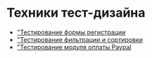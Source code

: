 # Техники тест-дизайна
- ["Тестирование формы регистрации](https://docs.google.com/spreadsheets/d/1niUhb7RG-OpYRktQpppod59duj4IbkhKvbAbWzZMHs0/edit?usp=sharing)
- ["Тестирование фильтрации и сортировки](https://docs.google.com/spreadsheets/d/1LGUgbveTEKRjqpKfC4-qOk8WzH1q2OC5nmRiN3mAOWw/edit?usp=sharing)
- ["Тестирование модуля оплаты Paypal]([https://docs.google.com/spreadsheets/d/1niUhb7RG-OpYRktQpppod59duj4IbkhKvbAbWzZMHs0/edit?usp=sharing](https://docs.google.com/spreadsheets/d/1t11SLzZDxlmmtw-ZELuHSavQBi0Zlsv6FTtytIFrIPU/edit?usp=sharing))
